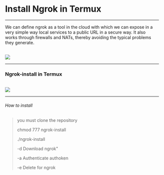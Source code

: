 <h1>Install Ngrok in Termux</h1>
<hr>
<p>We can define ngrok as a tool in the cloud with which we can expose in a very simple way local services to a public URL in a secure way. It also works through firewalls and NATs, thereby avoiding the typical problems they generate.</p>
<br>
<img src="https://www.vozidea.com/wp-content/uploads/2017/04/ngrok.png">
<hr>
<h3>Ngrok-install in Termux</h3>
<br>
<img src="https://github.com/TheHorseOnFireARG/ngrok-install/termux.jpg>">
<hr>
<h6>How to install</h6>
<blockquote class="blockquote">
<p class="mb-0">you must clone the repository</p>
<p class="mb-0"> chmod 777 ngrok-install </p>
<p class="mb-0"> ./ngrok-install </p>
<p class="mb-0"> -d Download ngrok" </p>

<p class="mb-0"> -a Authenticate authoken  </p>

<p class="mb-0"> -e Delete for ngrok  </p>
</blockquote>

